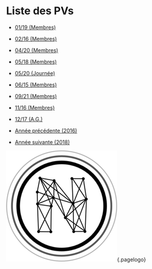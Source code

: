 <!-- TITLE: 2017 -->
<!-- SUBTITLE: Réunions de 2017 -->

# Liste des PVs

* [01/19 (Membres)](2017/01-19)
* [02/16 (Membres)](2017/02-16)
* [04/20 (Membres)](2017/04-20)
* [05/18 (Membres)](2017/05-18)
* [05/20 (Journée)](2017/05-20)
* [06/15 (Membres)](2017/06-15)
* [09/21 (Membres)](2017/09-21)
* [11/16 (Membres)](2017/11-16)
* [12/17 (A.G.)](2017/12-17)


* [Année précédente (2016)](2016)
* [Année suivante (2018)](2018)



![Logo](/uploads/logo.png "Logo"){.pagelogo}